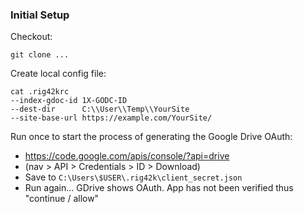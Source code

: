 ### Initial Setup

Checkout:

```agsl
git clone ...
```

Create local config file:
```agsl
cat .rig42krc
--index-gdoc-id 1X-GODC-ID
--dest-dir      C:\\User\\Temp\\YourSite
--site-base-url https://example.com/YourSite/
```

Run once to start the process of generating the Google Drive OAuth:

- https://code.google.com/apis/console/?api=drive
- (nav > API > Credentials > ID > Download)
- Save to `C:\Users\$USER\.rig42k\client_secret.json`
- Run again... GDrive shows OAuth. App has not been verified thus "continue / allow"
